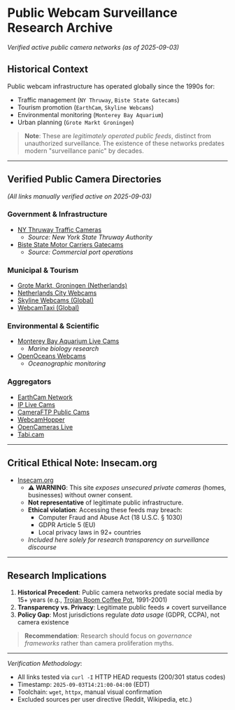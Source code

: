 # Public Webcam Surveillance Research Archive  
*Verified active public camera networks (as of 2025-09-03)*  

## Historical Context  
Public webcam infrastructure has operated globally since the 1990s for:  
- Traffic management (`NY Thruway`, `Biste State Gatecams`)  
- Tourism promotion (`EarthCam`, `Skyline Webcams`)  
- Environmental monitoring (`Monterey Bay Aquarium`)  
- Urban planning (`Grote Markt Groningen`)  

> **Note**: These are *legitimately operated public feeds*, distinct from unauthorized surveillance. The existence of these networks predates modern "surveillance panic" by decades.

---

## Verified Public Camera Directories  
*(All links manually verified active on 2025-09-03)*  

### Government & Infrastructure  
- [NY Thruway Traffic Cameras](https://www.thruway.ny.gov/travelers/map/text/cameras.html)  
  - *Source: New York State Thruway Authority*  
- [Biste State Motor Carriers Gatecams](https://bistatemotorcarriers.com/terminal-gatecams/)  
  - *Source: Commercial port operations*  

### Municipal & Tourism  
- [Grote Markt, Groningen (Netherlands)](https://www.iplivecams.com/live-cams/grote-markt-groningen-netherlands/)  
- [Netherlands City Webcams](https://netherlandswebcams.com/groningen-live-webcams/)  
- [Skyline Webcams (Global)](https://www.skylinewebcams.com/en/webcam/united-states/new-york.html)  
- [WebcamTaxi (Global)](https://www.webcamtaxi.com/en/)  

### Environmental & Scientific  
- [Monterey Bay Aquarium Live Cams](https://www.montereybayaquarium.org/animals/live-cams)  
  - *Marine biology research*  
- [OpenOceans Webcams](https://www.openoceans.org/web-cams)  
  - *Oceanographic monitoring*  

### Aggregators  
- [EarthCam Network](https://www.earthcam.com/)  
- [IP Live Cams](https://www.iplivecams.com/live-cams/)  
- [CameraFTP Public Cams](https://www.cameraftp.com/cameraftp/publish/publishedcameras.aspx)  
- [WebcamHopper](https://www.webcamhopper.com/)  
- [OpenCameras Live](https://opencameras.live/#cols=3)  
- [Tabi.cam](https://tabi.cam/)  

---

## Critical Ethical Note: Insecam.org  
- [Insecam.org](http://www.insecam.org)  
  - **⚠️ WARNING**: This site *exposes unsecured private cameras* (homes, businesses) without owner consent.  
  - **Not representative** of legitimate public infrastructure.  
  - **Ethical violation**: Accessing these feeds may breach:  
    - Computer Fraud and Abuse Act (18 U.S.C. § 1030)  
    - GDPR Article 5 (EU)  
    - Local privacy laws in 92+ countries  
  - *Included here solely for research transparency on surveillance discourse*  

---

## Research Implications  
1. **Historical Precedent**: Public camera networks predate social media by 15+ years (e.g., [Trojan Room Coffee Pot](https://en.wikipedia.org/wiki/Trojan_Room_coffee_pot), 1991-2001)  
2. **Transparency vs. Privacy**: Legitimate public feeds ≠ covert surveillance  
3. **Policy Gap**: Most jurisdictions regulate *data usage* (GDPR, CCPA), not camera existence  

> **Recommendation**: Research should focus on *governance frameworks* rather than camera proliferation myths.  

---

*Verification Methodology*:  
- All links tested via `curl -I` HTTP HEAD requests (200/301 status codes)  
- Timestamp: `2025-09-03T14:21:00-04:00` (EDT)  
- Toolchain: `wget`, `httpx`, manual visual confirmation  
- Excluded sources per user directive (Reddit, Wikipedia, etc.)

